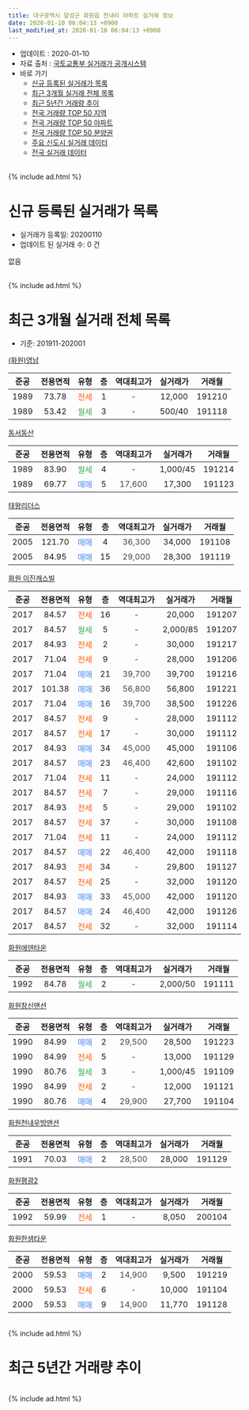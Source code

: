 ```yaml
---
title: 대구광역시 달성군 화원읍 천내리 아파트 실거래 정보
date: 2020-01-10 06:04:13 +0900
last_modified_at: 2020-01-10 06:04:13 +0900
---
```


* 업데이트 : 2020-01-10
* 자료 출처 : [국토교통부 실거래가 공개시스템](http://rt.molit.go.kr)
* 바로 가기
    * [신규 등록된 실거래가 목록](#신규-등록된-실거래가-목록)
    * [최근 3개월 실거래 전체 목록](#최근-3개월-실거래-전체-목록)
    * [최근 5년간 거래량 추이](#최근-5년간-거래량-추이)
    * [전국 거래량 TOP 50 지역](https://inasie.github.io/apt-trade-info/최근-3개월-전국에서-가장-거래가-많이-발생한-지역)
    * [전국 거래량 TOP 50 아파트](https://inasie.github.io/apt-trade-info/최근-3개월-전국에서-가장-거래가-많이-발생한-아파트)
    * [전국 거래량 TOP 50 분양권](https://inasie.github.io/apt-trade-info/최근-3개월-전국에서-가장-거래가-많이-발생한-분양권)
    * [주요 신도시 실거래 데이터](https://inasie.github.io/apt-trade-info/주요-신도시)
    * [전국 실거래 데이터](https://inasie.github.io/apt-trade-info/전국)
<br>
{% include ad.html %}
<br>

# 신규 등록된 실거래가 목록
* 실거래가 등록일: 20200110
* 업데이트 된 실거래 수: 0 건

없음

<br>
{% include ad.html %}
<br>

# 최근 3개월 실거래 전체 목록
* 기준: 201911-202001


[(화원)영남](https://search.naver.com/search.naver?query=%EB%8C%80%EA%B5%AC%EA%B4%91%EC%97%AD%EC%8B%9C+%EB%8B%AC%EC%84%B1%EA%B5%B0+%ED%99%94%EC%9B%90%EC%9D%8D+%EC%B2%9C%EB%82%B4%EB%A6%AC+%28%ED%99%94%EC%9B%90%29%EC%98%81%EB%82%A8)

|준공|전용면적|유형|층|역대최고가|실거래가|거래월|
|:---:|:---:|:---:|:---:|:---:|:---:|:---:|
|1989|73.78|<span style="color:#ff5a00">전세</span>|1|<span style="color:#444444">-</span>|12,000|191210|
|1989|53.42|<span style="color:#34a853">월세</span>|3|<span style="color:#444444">-</span>|500/40|191118|

[동서동산](https://search.naver.com/search.naver?query=%EB%8C%80%EA%B5%AC%EA%B4%91%EC%97%AD%EC%8B%9C+%EB%8B%AC%EC%84%B1%EA%B5%B0+%ED%99%94%EC%9B%90%EC%9D%8D+%EC%B2%9C%EB%82%B4%EB%A6%AC+%EB%8F%99%EC%84%9C%EB%8F%99%EC%82%B0)

|준공|전용면적|유형|층|역대최고가|실거래가|거래월|
|:---:|:---:|:---:|:---:|:---:|:---:|:---:|
|1989|83.90|<span style="color:#34a853">월세</span>|4|<span style="color:#444444">-</span>|1,000/45|191214|
|1989|69.77|<span style="color:#4285f3">매매</span>|5|<span style="color:#444444">17,600</span>|17,300|191123|

[태왕리더스](https://search.naver.com/search.naver?query=%EB%8C%80%EA%B5%AC%EA%B4%91%EC%97%AD%EC%8B%9C+%EB%8B%AC%EC%84%B1%EA%B5%B0+%ED%99%94%EC%9B%90%EC%9D%8D+%EC%B2%9C%EB%82%B4%EB%A6%AC+%ED%83%9C%EC%99%95%EB%A6%AC%EB%8D%94%EC%8A%A4)

|준공|전용면적|유형|층|역대최고가|실거래가|거래월|
|:---:|:---:|:---:|:---:|:---:|:---:|:---:|
|2005|121.70|<span style="color:#4285f3">매매</span>|4|<span style="color:#444444">36,300</span>|34,000|191108|
|2005|84.95|<span style="color:#4285f3">매매</span>|15|<span style="color:#444444">29,000</span>|28,300|191119|

[화원 이진캐스빌](https://search.naver.com/search.naver?query=%EB%8C%80%EA%B5%AC%EA%B4%91%EC%97%AD%EC%8B%9C+%EB%8B%AC%EC%84%B1%EA%B5%B0+%ED%99%94%EC%9B%90%EC%9D%8D+%EC%B2%9C%EB%82%B4%EB%A6%AC+%ED%99%94%EC%9B%90+%EC%9D%B4%EC%A7%84%EC%BA%90%EC%8A%A4%EB%B9%8C)

|준공|전용면적|유형|층|역대최고가|실거래가|거래월|
|:---:|:---:|:---:|:---:|:---:|:---:|:---:|
|2017|84.57|<span style="color:#ff5a00">전세</span>|16|<span style="color:#444444">-</span>|20,000|191207|
|2017|84.57|<span style="color:#34a853">월세</span>|5|<span style="color:#444444">-</span>|2,000/85|191207|
|2017|84.93|<span style="color:#ff5a00">전세</span>|2|<span style="color:#444444">-</span>|30,000|191217|
|2017|71.04|<span style="color:#ff5a00">전세</span>|9|<span style="color:#444444">-</span>|28,000|191206|
|2017|71.04|<span style="color:#4285f3">매매</span>|21|<span style="color:#444444">39,700</span>|39,700|191216|
|2017|101.38|<span style="color:#4285f3">매매</span>|36|<span style="color:#444444">56,800</span>|56,800|191221|
|2017|71.04|<span style="color:#4285f3">매매</span>|16|<span style="color:#444444">39,700</span>|38,500|191226|
|2017|84.57|<span style="color:#ff5a00">전세</span>|9|<span style="color:#444444">-</span>|28,000|191112|
|2017|84.57|<span style="color:#ff5a00">전세</span>|17|<span style="color:#444444">-</span>|30,000|191112|
|2017|84.93|<span style="color:#4285f3">매매</span>|34|<span style="color:#444444">45,000</span>|45,000|191106|
|2017|84.57|<span style="color:#4285f3">매매</span>|23|<span style="color:#444444">46,400</span>|42,600|191102|
|2017|71.04|<span style="color:#ff5a00">전세</span>|11|<span style="color:#444444">-</span>|24,000|191112|
|2017|84.57|<span style="color:#ff5a00">전세</span>|7|<span style="color:#444444">-</span>|29,000|191116|
|2017|84.93|<span style="color:#ff5a00">전세</span>|5|<span style="color:#444444">-</span>|29,000|191102|
|2017|84.57|<span style="color:#ff5a00">전세</span>|37|<span style="color:#444444">-</span>|30,000|191108|
|2017|71.04|<span style="color:#ff5a00">전세</span>|11|<span style="color:#444444">-</span>|24,000|191112|
|2017|84.57|<span style="color:#4285f3">매매</span>|22|<span style="color:#444444">46,400</span>|42,000|191118|
|2017|84.93|<span style="color:#ff5a00">전세</span>|34|<span style="color:#444444">-</span>|29,800|191127|
|2017|84.57|<span style="color:#ff5a00">전세</span>|25|<span style="color:#444444">-</span>|32,000|191120|
|2017|84.93|<span style="color:#4285f3">매매</span>|33|<span style="color:#444444">45,000</span>|42,000|191120|
|2017|84.57|<span style="color:#4285f3">매매</span>|24|<span style="color:#444444">46,400</span>|42,000|191126|
|2017|84.57|<span style="color:#ff5a00">전세</span>|32|<span style="color:#444444">-</span>|32,000|191114|

[화원에덴타운](https://search.naver.com/search.naver?query=%EB%8C%80%EA%B5%AC%EA%B4%91%EC%97%AD%EC%8B%9C+%EB%8B%AC%EC%84%B1%EA%B5%B0+%ED%99%94%EC%9B%90%EC%9D%8D+%EC%B2%9C%EB%82%B4%EB%A6%AC+%ED%99%94%EC%9B%90%EC%97%90%EB%8D%B4%ED%83%80%EC%9A%B4)

|준공|전용면적|유형|층|역대최고가|실거래가|거래월|
|:---:|:---:|:---:|:---:|:---:|:---:|:---:|
|1992|84.78|<span style="color:#34a853">월세</span>|2|<span style="color:#444444">-</span>|2,000/50|191111|

[화원창신맨션](https://search.naver.com/search.naver?query=%EB%8C%80%EA%B5%AC%EA%B4%91%EC%97%AD%EC%8B%9C+%EB%8B%AC%EC%84%B1%EA%B5%B0+%ED%99%94%EC%9B%90%EC%9D%8D+%EC%B2%9C%EB%82%B4%EB%A6%AC+%ED%99%94%EC%9B%90%EC%B0%BD%EC%8B%A0%EB%A7%A8%EC%85%98)

|준공|전용면적|유형|층|역대최고가|실거래가|거래월|
|:---:|:---:|:---:|:---:|:---:|:---:|:---:|
|1990|84.99|<span style="color:#4285f3">매매</span>|2|<span style="color:#444444">29,500</span>|28,500|191223|
|1990|84.99|<span style="color:#ff5a00">전세</span>|5|<span style="color:#444444">-</span>|13,000|191129|
|1990|80.76|<span style="color:#34a853">월세</span>|3|<span style="color:#444444">-</span>|1,000/45|191109|
|1990|84.99|<span style="color:#ff5a00">전세</span>|2|<span style="color:#444444">-</span>|12,000|191121|
|1990|80.76|<span style="color:#4285f3">매매</span>|4|<span style="color:#444444">29,900</span>|27,700|191104|

[화원천내우방맨션](https://search.naver.com/search.naver?query=%EB%8C%80%EA%B5%AC%EA%B4%91%EC%97%AD%EC%8B%9C+%EB%8B%AC%EC%84%B1%EA%B5%B0+%ED%99%94%EC%9B%90%EC%9D%8D+%EC%B2%9C%EB%82%B4%EB%A6%AC+%ED%99%94%EC%9B%90%EC%B2%9C%EB%82%B4%EC%9A%B0%EB%B0%A9%EB%A7%A8%EC%85%98)

|준공|전용면적|유형|층|역대최고가|실거래가|거래월|
|:---:|:---:|:---:|:---:|:---:|:---:|:---:|
|1991|70.03|<span style="color:#4285f3">매매</span>|2|<span style="color:#444444">28,500</span>|28,000|191129|

[화원평광2](https://search.naver.com/search.naver?query=%EB%8C%80%EA%B5%AC%EA%B4%91%EC%97%AD%EC%8B%9C+%EB%8B%AC%EC%84%B1%EA%B5%B0+%ED%99%94%EC%9B%90%EC%9D%8D+%EC%B2%9C%EB%82%B4%EB%A6%AC+%ED%99%94%EC%9B%90%ED%8F%89%EA%B4%912)

|준공|전용면적|유형|층|역대최고가|실거래가|거래월|
|:---:|:---:|:---:|:---:|:---:|:---:|:---:|
|1992|59.99|<span style="color:#ff5a00">전세</span>|1|<span style="color:#444444">-</span>|8,050|200104|

[화원한샘타운](https://search.naver.com/search.naver?query=%EB%8C%80%EA%B5%AC%EA%B4%91%EC%97%AD%EC%8B%9C+%EB%8B%AC%EC%84%B1%EA%B5%B0+%ED%99%94%EC%9B%90%EC%9D%8D+%EC%B2%9C%EB%82%B4%EB%A6%AC+%ED%99%94%EC%9B%90%ED%95%9C%EC%83%98%ED%83%80%EC%9A%B4)

|준공|전용면적|유형|층|역대최고가|실거래가|거래월|
|:---:|:---:|:---:|:---:|:---:|:---:|:---:|
|2000|59.53|<span style="color:#4285f3">매매</span>|2|<span style="color:#444444">14,900</span>|9,500|191219|
|2000|59.53|<span style="color:#ff5a00">전세</span>|6|<span style="color:#444444">-</span>|10,000|191104|
|2000|59.53|<span style="color:#4285f3">매매</span>|9|<span style="color:#444444">14,900</span>|11,770|191128|


<br>
{% include ad.html %}
<br>

# 최근 5년간 거래량 추이


<div style="width:100%;">
    <canvas id="deal_progress" height="200"></canvas>
</div>

<script>
new Chart(document.getElementById("deal_progress"), {
    type: 'line',
    data: {
        labels: ['201501','201502','201503','201504','201505','201506','201507','201508','201509','201510','201511','201512','201601','201602','201603','201604','201605','201606','201607','201608','201609','201610','201611','201612','201701','201702','201703','201704','201705','201706','201707','201708','201709','201710','201711','201712','201801','201802','201803','201804','201805','201806','201807','201808','201809','201810','201811','201812','201901','201902','201903','201904','201905','201906','201907','201908','201909','201910','201911','201912','202001'],
        datasets: [{
            label: '매매',
            pointRadius: 1,
            data: [7, 5, 14, 13, 7, 10, 9, 6, 8, 10, 3, 3, 2, 0, 5, 6, 1, 2, 4, 2, 4, 4, 3, 4, 1, 11, 6, 3, 9, 7, 5, 15, 11, 9, 17, 10, 28, 17, 15, 8, 15, 10, 11, 20, 18, 12, 9, 7, 6, 7, 12, 6, 7, 7, 8, 16, 9, 18, 11, 5, 0],
            borderColor: "rgba(255, 201, 14, 1)",
            backgroundColor: "rgba(255, 201, 14, 0.5)",
            fill: false,
            lineTension: 0
        },{
            label: '전월세',
            pointRadius: 1,
            data: [5, 4, 8, 16, 7, 9, 3, 10, 3, 9, 7, 4, 5, 7, 13, 3, 4, 5, 4, 4, 6, 10, 2, 5, 2, 5, 6, 3, 6, 8, 14, 27, 27, 36, 37, 24, 37, 25, 15, 10, 6, 6, 5, 10, 8, 9, 8, 7, 10, 10, 14, 9, 6, 10, 9, 11, 14, 25, 16, 6, 1],
            borderColor: "rgba(0, 141, 185, 1)",
            backgroundColor: "rgba(0, 141, 185, 0.5)",
            fill: false,
            lineTension: 0
        }
        ]
    },
    options: {
        responsive: true,
        title: {
            display: false
        },
        tooltips: {
            mode: 'index',
            intersect: false
        },
        hover: {
            mode: 'nearest',
            intersect: true
        },
        scales: {
            xAxes: [{
                display: true,
                scaleLabel: {
                    display: true,
                    labelString: '년/월'
                }
            }],
            yAxes: [{
                display: true,
                ticks: {
                    suggestedMin: 0,
                },
                scaleLabel: {
                    display: true,
                    labelString: '실거래 수'
                }
            }]
        }
    }
});

</script>


<br>
{% include ad.html %}
<br>

